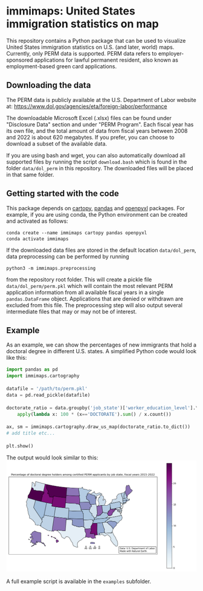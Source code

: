 # immimaps: United States immigration statistics on map

This repository contains a Python package that can be used to visualize United States immigration statistics on U.S. (and later, world) maps.
Currently, only PERM data is supported.
PERM data refers to employer-sponsored applications for lawful permanent resident, also known as employment-based green card applications.


## Downloading the data
The PERM data is publicly available at the U.S. Department of Labor website at:
https://www.dol.gov/agencies/eta/foreign-labor/performance

The downloadable Microsoft Excel (.xlsx) files can be found under "Disclosure Data" section and under "PERM Program".
Each fiscal year has its own file, and the total amount of data from fiscal years between 2008 and 2022 is about 620 megabytes.
If you prefer, you can choose to download a subset of the available data.

If you are using bash and wget, you can also automatically download all supported files by running the script `download.bash` which is found in the folder `data/dol_perm` in this repository.
The downloaded files will be placed in that same folder.


## Getting started with the code
This package depends on [cartopy](https://scitools.org.uk/cartopy/), [pandas](https://pandas.pydata.org/) and [openpyxl](https://openpyxl.readthedocs.io/en/stable/) packages.
For example, if you are using conda, the Python environment can be created and activated as follows:
```
conda create --name immimaps cartopy pandas openpyxl
conda activate immimaps
```

If the downloaded data files are stored in the default location `data/dol_perm`, data preprocessing can be performed by running
```
python3 -m immimaps.preprocessing
```
from the repository root folder.
This will create a pickle file `data/dol_perm/perm.pkl` which will contain the most relevant PERM application information from all available fiscal years in a single `pandas.DataFrame` object.
Applications that are denied or withdrawn are excluded from this file.
The preprocessing step will also output several intermediate files that may or may not be of interest.

## Example
As an example, we can show the percentages of new immigrants that hold a doctoral degree in different U.S. states.
A simplified Python code would look like this:
```python
import pandas as pd
import immimaps.cartography

datafile = '/path/to/perm.pkl'
data = pd.read_pickle(datafile)

doctorate_ratio = data.groupby('job_state')['worker_education_level'].\
    apply(lambda x: 100 * (x=='DOCTORATE').sum() / x.count())

ax, sm = immimaps.cartography.draw_us_map(doctorate_ratio.to_dict())
# add title etc...

plt.show()
```

The output would look similar to this:
[![Doctoral degree percentages by state](/doc/doctor_ratios.png)](/doc/doctor_ratios.png)

A full example script is available in the `examples` subfolder.
